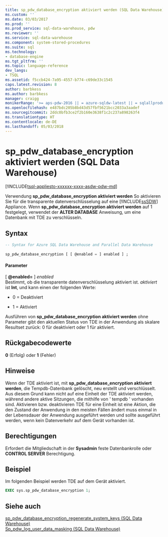 ```yaml
---
title: sp_pdw_database_encryption aktiviert werden (SQL Data Warehouse) | Microsoft Docs
ms.custom: ''
ms.date: 03/03/2017
ms.prod: ''
ms.prod_service: sql-data-warehouse, pdw
ms.reviewer: ''
ms.service: sql-data-warehouse
ms.component: system-stored-procedures
ms.suite: sql
ms.technology:
- database-engine
ms.tgt_pltfrm: ''
ms.topic: language-reference
dev_langs:
- TSQL
ms.assetid: f5ccb424-7a95-4557-b774-c69de33c1545
caps.latest.revision: 8
author: barbkess
ms.author: barbkess
manager: craigg
monikerRange: '>= aps-pdw-2016 || = azure-sqldw-latest || = sqlallproducts-allversions'
ms.openlocfilehash: e487bdc205b8bd43d57fbf5621bcc2033a3aadef
ms.sourcegitcommit: 2ddc0bfb3ce2f2b160e3638f1c2c237a898263f4
ms.translationtype: HT
ms.contentlocale: de-DE
ms.lasthandoff: 05/03/2018
---
```

# <a name="sppdwdatabaseencryption-sql-data-warehouse"></a>sp_pdw_database_encryption aktiviert werden (SQL Data Warehouse)
[!INCLUDE[tsql-appliesto-xxxxxx-xxxx-asdw-pdw-md](../../includes/tsql-appliesto-xxxxxx-xxxx-asdw-pdw-md.md)]

  Verwendung **sp_pdw_database_encryption aktiviert werden** So aktivieren Sie für die transparente datenverschlüsselung auf eine [!INCLUDE[ssSDW](../../includes/sssdw-md.md)] Appliance. Wenn **sp_pdw_database_encryption aktiviert werden** auf 1 festgelegt, verwendet der **ALTER DATABASE** Anweisung, um eine Datenbank mit TDE zu verschlüsseln.  
  
## <a name="syntax"></a>Syntax  
  
```sql  
-- Syntax for Azure SQL Data Warehouse and Parallel Data Warehouse  
  
sp_pdw_database_encryption [ [ @enabled = ] enabled ] ;  
```  
  
#### <a name="parameters"></a>Parameter  
 [ **@enabled=** ] *enabled*  
 Bestimmt, ob die transparente datenverschlüsselung aktiviert ist. *aktiviert* ist **Int**, und kann einen der folgenden Werte:  
  
-   0 = Deaktiviert  
  
-   1 = Aktiviert  
  
 Ausführen von **sp_pdw_database_encryption aktiviert werden** ohne Parameter gibt den aktuellen Status von TDE in der Anwendung als skalare Resultset zurück: 0 für deaktiviert oder 1 für aktiviert.  
  
## <a name="return-code-values"></a>Rückgabecodewerte  
 **0** (Erfolg) oder **1** (Fehler)  
  
## <a name="remarks"></a>Hinweise  
 Wenn der TDE aktiviert ist, mit **sp_pdw_database_encryption aktiviert werden**, die Tempdb-Datenbank gelöscht, neu erstellt und verschlüsselt. Aus diesem Grund kann nicht auf eine Einheit der TDE aktiviert werden, während andere aktive Sitzungen, die mithilfe von ' tempdb ' vorhanden sind. Aktivieren bzw. deaktivieren TDE für eine Einheit ist eine Aktion, die den Zustand der Anwendung in den meisten Fällen ändert muss einmal in der Lebensdauer der Anwendung ausgeführt werden und sollte ausgeführt werden, wenn kein Datenverkehr auf dem Gerät vorhanden ist.  
  
## <a name="permissions"></a>Berechtigungen  
 Erfordert die Mitgliedschaft in der **Sysadmin** feste Datenbankrolle oder **CONTROL SERVER** Berechtigung.  
  
## <a name="example"></a>Beispiel  
 Im folgenden Beispiel werden TDE auf dem Gerät aktiviert.  
  
```sql  
EXEC sys.sp_pdw_database_encryption 1;  
```  
  
## <a name="see-also"></a>Siehe auch  
 [sp_pdw_database_encryption_regenerate_system_keys &#40;SQL Data Warehouse&#41;](../../relational-databases/system-stored-procedures/sp-pdw-database-encryption-regenerate-system-keys-sql-data-warehouse.md)   
 [Sp_pdw_log_user_data_masking &#40;SQL Data Warehouse&#41;](../../relational-databases/system-stored-procedures/sp-pdw-log-user-data-masking-sql-data-warehouse.md)  
  
  
